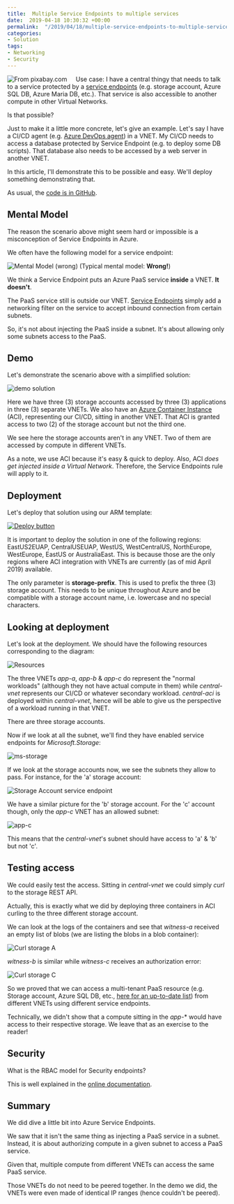 ```yaml
---
title:  Multiple Service Endpoints to multiple services
date:  2019-04-18 10:30:32 +00:00
permalink:  "/2019/04/18/multiple-service-endpoints-to-multiple-services/"
categories:
- Solution
tags:
- Networking
- Security
---
```

<img style="float:left;padding-right:20px;" title="From pixabay.com" src="https://vincentlauzon.files.wordpress.com/2019/04/beautiful-cute-face-1524105-e1555511392815.jpg" />

Use case:  I have a central thingy that needs to talk to a service protected by a <a href="https://vincentlauzon.com/2017/10/02/vnet-service-endpoints-for-azure-sql-storage/">service endpoints</a> (e.g. storage account, Azure SQL DB, Azure Maria DB, etc.).  That service is also accessible to another compute in other Virtual Networks.

Is that possible?

Just to make it a little more concrete, let's give an example.  Let's say I have a CI/CD agent (e.g. <a href="https://docs.microsoft.com/en-us/azure/devops/pipelines/agents/agents?view=azure-devops">Azure DevOps agent</a>) in a VNET.  My CI/CD needs to access a database protected by Service Endpoint (e.g. to deploy some DB scripts).  That database also needs to be accessed by a web server in another VNET.

In this article, I'll demonstrate this to be possible and easy.  We'll deploy something demonstrating that.

As usual, the <a href="https://github.com/vplauzon/networking/tree/master/multiple-endpoints">code is in GitHub</a>.

<h2>Mental Model</h2>

The reason the scenario above might seem hard or impossible is a misconception of Service Endpoints in Azure.

We often have the following model for a service endpoint:

<img src="https://vincentlauzon.files.wordpress.com/2019/04/mentalmodel.png" alt="Mental Model (wrong)" />
(Typical mental model:  <strong>Wrong!</strong>)

We think a Service Endpoint puts an Azure PaaS service <strong>inside</strong> a VNET.  <strong>It doesn't</strong>.

The PaaS service still is outside our VNET.  <a href="https://docs.microsoft.com/en-us/azure/virtual-network/virtual-network-service-endpoints-overview">Service Endpoints</a> simply add a networking filter on the service to accept inbound connection from certain subnets.

So, it's not about injecting the PaaS inside a subnet.  It's about allowing only some subnets access to the PaaS.

<h2>Demo</h2>

Let's demonstrate the scenario above with a simplified solution:

<img src="https://vincentlauzon.files.wordpress.com/2019/04/demo-solution.png" alt="demo solution" />

Here we have three (3) storage accounts accessed by three (3) applications in three (3) separate VNETs.  We also have an <a href="https://docs.microsoft.com/en-ca/azure/container-instances/container-instances-overview">Azure Container Instance</a> (ACI), representing our CI/CD, sitting in another VNET.  That ACI is granted access to two (2) of the storage account but not the third one.

We see here the storage accounts aren't in any VNET.  Two of them are accessed by compute in different VNETs.

As a note, we use ACI because it's easy &amp; quick to deploy.  Also, ACI <em>does get injected inside a Virtual Network</em>.  Therefore, the Service Endpoints rule will apply to it.

<h2>Deployment</h2>

Let's deploy that solution using our ARM template:

<a href="https://portal.azure.com/#create/Microsoft.Template/uri/https%3A%2F%2Fraw.githubusercontent.com%2Fvplauzon%2Fnetworking%2Fmaster%2Fmultiple-endpoints%2Fdeploy.json"><img src="http://azuredeploy.net/deploybutton.png" alt="Deploy button" /></a>

It is important to deploy the solution in one of the following regions:  EastUS2EUAP, CentralUSEUAP, WestUS, WestCentralUS, NorthEurope, WestEurope, EastUS or AustraliaEast.  This is because those are the only regions where ACI integration with VNETs are currently (as of mid April 2019) available.

The only parameter is <strong>storage-prefix</strong>.  This is used to prefix the three (3) storage account.  This needs to be unique throughout Azure and be compatible with a storage account name, i.e. lowercase and no special characters.

<h2>Looking at deployment</h2>

Let's look at the deployment.  We should have the following resources corresponding to the diagram:

<img src="https://vincentlauzon.files.wordpress.com/2019/04/resources.png" alt="Resources" />

The three VNETs <em>app-a</em>, <em>app-b</em> &amp; <em>app-c</em> do represent the "normal workloads" (although they not have actual compute in them) while <em>central-vnet</em> represents our CI/CD or whatever secondary workload.  <em>central-aci</em> is deployed within <em>central-vnet</em>, hence will be able to give us the perspective of a workload running in that VNET.

There are three storage accounts.

Now if we look at all the subnet, we'll find they have enabled service endpoints for <em>Microsoft.Storage</em>:

<img src="https://vincentlauzon.files.wordpress.com/2019/04/ms-storage.png" alt="ms-storage" />

If we look at the storage accounts now, we see the subnets they allow to pass.  For instance, for the 'a' storage account:

<img src="https://vincentlauzon.files.wordpress.com/2019/04/app-a.png" alt="Storage Account service endpoint" />

We have a similar picture for the 'b' storage account.  For the 'c' account though, only the <em>app-c</em> VNET has an allowed subnet:

<img src="https://vincentlauzon.files.wordpress.com/2019/04/app-c.png" alt="app-c" />

This means that the <em>central-vnet</em>'s subnet should have access to 'a' &amp; 'b' but not 'c'.

<h2>Testing access</h2>

We could easily test the access.  Sitting in <em>central-vnet</em> we could simply <em>curl</em> to the storage REST API.

Actually, this is exactly what we did by deploying three containers in ACI curling to the three different storage account.

We can look at the logs of the containers and see that <em>witness-a</em> received an empty list of blobs (we are listing the blobs in a blob container):

<img src="https://vincentlauzon.files.wordpress.com/2019/04/curl-a.png" alt="Curl storage A" />

<em>witness-b</em> is similar while <em>witness-c</em> receives an authorization error:

<img src="https://vincentlauzon.files.wordpress.com/2019/04/curl-c.png" alt="Curl storage C" />

So we proved that we can access a multi-tenant PaaS resource (e.g. Storage account, Azure SQL DB, etc., <a href="https://docs.microsoft.com/en-us/azure/virtual-network/virtual-network-service-endpoints-overview">here for an up-to-date list</a>) from different VNETs using different service endpoints.

Technically, we didn't show that a compute sitting in the *app-** would have access to their respective storage.  We leave that as an exercise to the reader!

<h2>Security</h2>

What is the RBAC model for Security endpoints?

This is well explained in the <a href="https://docs.microsoft.com/en-us/azure/virtual-network/virtual-network-service-endpoints-overview#provisioning">online documentation</a>.

<h2>Summary</h2>

We did dive a little bit into Azure Service Endpoints.

We saw that it isn't the same thing as injecting a PaaS service in a subnet.  Instead, it is about authorizing compute in a given subnet to access a PaaS service.

Given that, multiple compute from different VNETs can access the same PaaS service.

Those VNETs do not need to be peered together.  In the demo we did, the VNETs were even made of identical IP ranges (hence couldn't be peered).